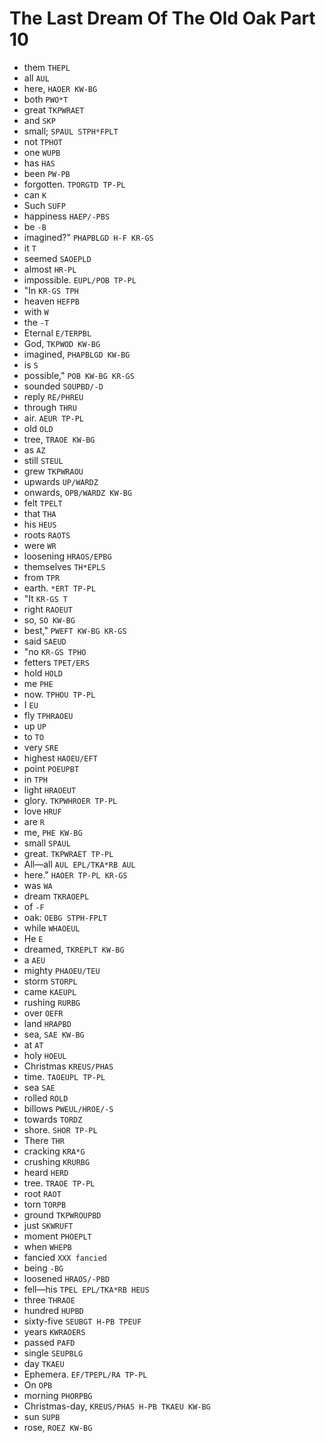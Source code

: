# The Last Dream Of The Old Oak Part 10

* them `THEPL`
* all `AUL`
* here, `HAOER KW-BG`
* both `PWO*T`
* great `TKPWRAET`
* and `SKP`
* small; `SPAUL STPH*FPLT`
* not `TPHOT`
* one `WUPB`
* has `HAS`
* been `PW-PB`
* forgotten. `TPORGTD TP-PL`
* can `K`
* Such `SUFP`
* happiness `HAEP/-PBS`
* be `-B`
* imagined?" `PHAPBLGD H-F KR-GS`
* it `T`
* seemed `SAOEPLD`
* almost `HR-PL`
* impossible. `EUPL/POB TP-PL`
* "In `KR-GS TPH`
* heaven `HEFPB`
* with `W`
* the `-T`
* Eternal `E/TERPBL`
* God, `TKPWOD KW-BG`
* imagined, `PHAPBLGD KW-BG`
* is `S`
* possible," `POB KW-BG KR-GS`
* sounded `SOUPBD/-D`
* reply `RE/PHREU`
* through `THRU`
* air. `AEUR TP-PL`
* old `OLD`
* tree, `TRAOE KW-BG`
* as `AZ`
* still `STEUL`
* grew `TKPWRAOU`
* upwards `UP/WARDZ`
* onwards, `OPB/WARDZ KW-BG`
* felt `TPELT`
* that `THA`
* his `HEUS`
* roots `RAOTS`
* were `WR`
* loosening `HRAOS/EPBG`
* themselves `TH*EPLS`
* from `TPR`
* earth. `*ERT TP-PL`
* "It `KR-GS T`
* right `RAOEUT`
* so, `SO KW-BG`
* best," `PWEFT KW-BG KR-GS`
* said `SAEUD`
* "no `KR-GS TPHO`
* fetters `TPET/ERS`
* hold `HOLD`
* me `PHE`
* now. `TPHOU TP-PL`
* I `EU`
* fly `TPHRAOEU`
* up `UP`
* to `TO`
* very `SRE`
* highest `HAOEU/EFT`
* point `POEUPBT`
* in `TPH`
* light `HRAOEUT`
* glory. `TKPWHROER TP-PL`
* love `HRUF`
* are `R`
* me, `PHE KW-BG`
* small `SPAUL`
* great. `TKPWRAET TP-PL`
* All—all `AUL EPL/TKA*RB AUL`
* here." `HAOER TP-PL KR-GS`
* was `WA`
* dream `TKRAOEPL`
* of `-F`
* oak: `OEBG STPH-FPLT`
* while `WHAOEUL`
* He `E`
* dreamed, `TKREPLT KW-BG`
* a `AEU`
* mighty `PHAOEU/TEU`
* storm `STORPL`
* came `KAEUPL`
* rushing `RURBG`
* over `OEFR`
* land `HRAPBD`
* sea, `SAE KW-BG`
* at `AT`
* holy `HOEUL`
* Christmas `KREUS/PHAS`
* time. `TAOEUPL TP-PL`
* sea `SAE`
* rolled `ROLD`
* billows `PWEUL/HROE/-S`
* towards `TORDZ`
* shore. `SHOR TP-PL`
* There `THR`
* cracking `KRA*G`
* crushing `KRURBG`
* heard `HERD`
* tree. `TRAOE TP-PL`
* root `RAOT`
* torn `TORPB`
* ground `TKPWROUPBD`
* just `SKWRUFT`
* moment `PHOEPLT`
* when `WHEPB`
* fancied `XXX fancied`
* being `-BG`
* loosened `HRAOS/-PBD`
* fell—his `TPEL EPL/TKA*RB HEUS`
* three `THRAOE`
* hundred `HUPBD`
* sixty-five `SEUBGT H-PB TPEUF`
* years `KWRAOERS`
* passed `PAFD`
* single `SEUPBLG`
* day `TKAEU`
* Ephemera. `EF/TPEPL/RA TP-PL`
* On `OPB`
* morning `PHORPBG`
* Christmas-day, `KREUS/PHAS H-PB TKAEU KW-BG`
* sun `SUPB`
* rose, `ROEZ KW-BG`
